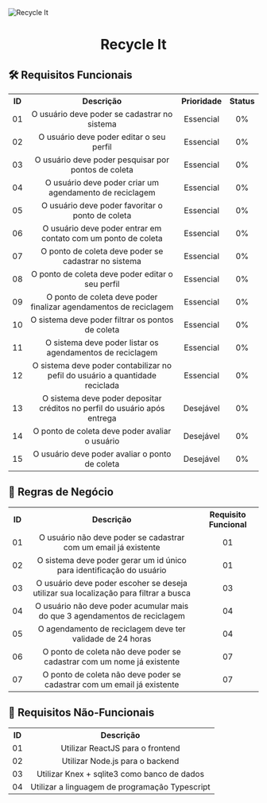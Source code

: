 <img align="center" src="https://ik.imagekit.io/ocq8ayf2ug/recycle-it-cover_FONIIQUTX.svg" alt="Recycle It" />

<h1 align="center">Recycle It</h1>

<h2>🛠️ Requisitos Funcionais</h2>
<table width="100%">
  <tr>
    <th>ID</th>
    <th>Descrição</th>
    <th>Prioridade</th>
    <th>Status</th>
  </tr>
  <tr align="center">
    <td>01</td>
    <td>O usuário deve poder se cadastrar no sistema</td>
    <td>Essencial</td>
    <td>0%</td>
  </tr>
  <tr align="center">
    <td>02</td>
    <td>O usuário deve poder editar o seu perfil</td>
    <td>Essencial</td>
    <td>0%</td>
  </tr>
  <tr align="center">
    <td>03</td>
    <td>O usuário deve poder pesquisar por pontos de coleta</td>
    <td>Essencial</td>
    <td>0%</td>
  </tr>
  <tr align="center">
    <td>04</td>
    <td>O usuário deve poder criar um agendamento de reciclagem</td>
    <td>Essencial</td>
    <td>0%</td>
  </tr>
  <tr align="center">
    <td>05</td>
    <td>O usuário deve poder favoritar o ponto de coleta</td>
    <td>Essencial</td>
    <td>0%</td>
  </tr>
  <tr align="center">
    <td>06</td>
    <td>O usuário deve poder entrar em contato com um ponto de coleta</td>
    <td>Essencial</td>
    <td>0%</td>
  </tr>
  <tr align="center">
    <td>07</td>
    <td>O ponto de coleta deve poder se cadastrar no sistema</td>
    <td>Essencial</td>
    <td>0%</td>
  </tr>
  <tr align="center">
    <td>08</td>
    <td>O ponto de coleta deve poder editar o seu perfil</td>
    <td>Essencial</td>
    <td>0%</td>
  </tr>
  <tr align="center">
    <td>09</td>
    <td>O ponto de coleta deve poder finalizar agendamentos de reciclagem</td>
    <td>Essencial</td>
    <td>0%</td>
  </tr>
  <tr align="center">
    <td>10</td>
    <td>O sistema deve poder filtrar os pontos de coleta</td>
    <td>Essencial</td>
    <td>0%</td>
  </tr>
  <tr align="center">
    <td>11</td>
    <td>O sistema deve poder listar os agendamentos de reciclagem</td>
    <td>Essencial</td>
    <td>0%</td>
  </tr>
  <tr align="center">
    <td>12</td>
    <td>O sistema deve poder contabilizar no pefil do usuário a quantidade reciclada</td>
    <td>Essencial</td>
    <td>0%</td>
  </tr>
  <tr align="center">
    <td>13</td>
    <td>O sistema deve poder depositar créditos no perfil do usuário após entrega</td>
    <td>Desejável</td>
    <td>0%</td>
  </tr>
  <tr align="center">
    <td>14</td>
    <td>O ponto de coleta deve poder avaliar o usuário</td>
    <td>Desejável</td>
    <td>0%</td>
  </tr>
  <tr align="center">
    <td>15</td>
    <td>O usuário deve poder avaliar o ponto de coleta</td>
    <td>Desejável</td>
    <td>0%</td>
  </tr>
</table>

<h2>💼️ Regras de Negócio</h2>
<table width="100%">
  <tr>
    <th>ID</th>
    <th>Descrição</th>
    <th>Requisito Funcional</th>
  </tr>
  <tr align="center">
    <td>01</td>
    <td>O usuário não deve poder se cadastrar com um email já existente</td>
    <td>01</td>
  </tr>
  <tr align="center">
    <td>02</td>
    <td>O sistema deve poder gerar um id único para identificação do usuário</td>
    <td>01</td>
  </tr>
  <tr align="center">
    <td>03</td>
    <td>O usuário deve poder escoher se deseja utilizar sua localização para filtrar a busca</td>
    <td>03</td>
  </tr>
  <tr align="center">
    <td>04</td>
    <td>O usuário não deve poder acumular mais do que 3 agendamentos de reciclagem</td>
    <td>04</td>
  </tr>
  <tr align="center">
    <td>05</td>
    <td>O agendamento de reciclagem deve ter validade de 24 horas</td>
    <td>04</td>
  </tr>
  <tr align="center">
    <td>06</td>
    <td>O ponto de coleta não deve poder se cadastrar com um nome já existente</td>
    <td>07</td>
  </tr>
  <tr align="center">
    <td>07</td>
    <td>O ponto de coleta não deve poder se cadastrar com um email já existente</td>
    <td>07</td>
  </tr>
</table>

<h2>📌️ Requisitos Não-Funcionais</h2>
<table width="100%">
  <tr>
    <th>ID</th>
    <th>Descrição</th>
  </tr>
  <tr align="center">
    <td>01</td>
    <td>Utilizar ReactJS para o frontend</td>
  </tr>
  <tr align="center">
    <td>02</td>
    <td>Utilizar Node.js para o backend</td>
  </tr>
  <tr align="center">
    <td>03</td>
    <td>Utilizar Knex + sqlite3 como banco de dados</td>
  </tr>
  <tr align="center">
    <td>04</td>
    <td>Utilizar a linguagem de programação Typescript</td>
  </tr>
</table>